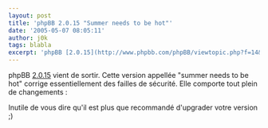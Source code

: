 ```yaml
---
layout: post
title: 'phpBB 2.0.15 "Summer needs to be hot"'
date: '2005-05-07 08:05:11'
author: j0k
tags: blabla
excerpt: 'phpBB [2.0.15](http://www.phpbb.com/phpBB/viewtopic.php?f=14&t=288194) vient de sortir.   Cette version appellée "summer needs to be hot" corrige essentiellement des failles de sécurité.   )   Elle comporte tout plein de changements :'
---
```


phpBB [2.0.15](http://www.phpbb.com/phpBB/viewtopic.php?f=14&t=288194) vient de sortir.   Cette version appellée "summer needs to be hot" corrige essentiellement des failles de sécurité.      Elle comporte tout plein de changements :

Inutile de vous dire qu'il est plus que recommandé d'upgrader votre version ;)
